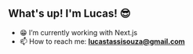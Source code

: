 ## What's up! I'm Lucas! 😎

- 😁 I’m currently working with Next.js
- 📫 How to reach me: **lucastassisouza@gmail.com**
